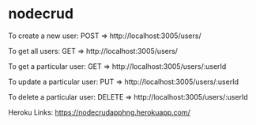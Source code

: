 # nodecrud

To create a new user:
POST =>  http://localhost:3005/users/

To get all users:
GET => http://localhost:3005/users/

To get a particular user:
GET => http://localhost:3005/users/:userId

To update a particular user: 
PUT => http://localhost:3005/users/:userId

To delete a particular user: 
DELETE => http://localhost:3005/users/:userId

Heroku Links: https://nodecrudapphng.herokuapp.com/
